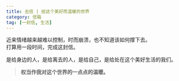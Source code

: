 ```yaml
---
title: 去信 | 给这个美好而温暖的世界
category: 信箱
tag: [一封信, 生活]
---
```


近来情绪越来越难以控制，时而崩溃，也不知道该如何撑下去。<br>
打算用一段时间，完成这封信。<br>

是给身边的人，是给离去的人，是给自己，是给处在这个美好生活的我们。<br>

>**权当作我对这个世界的一点点的温暖。**
